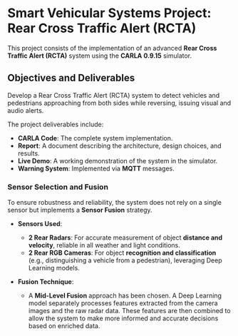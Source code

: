 # Smart Vehicular Systems Project: Rear Cross Traffic Alert (RCTA)

This project consists of the implementation of an advanced **Rear Cross Traffic Alert (RCTA)** system using the 
**CARLA 0.9.15** simulator. 

## Objectives and Deliverables

Develop a Rear Cross Traffic Alert (RCTA) system to detect vehicles and pedestrians approaching 
from both sides while reversing, issuing visual and audio alerts.

The project deliverables include:
* **CARLA Code**: The complete system implementation.
* **Report**: A document describing the architecture, design choices, and results.
* **Live Demo**: A working demonstration of the system in the simulator.
* **Warning System**: Implemented via **MQTT** messages.


### Sensor Selection and Fusion
To ensure robustness and reliability, the system does not rely on a single sensor but implements a **Sensor Fusion** strategy.

* **Sensors Used**:
    * **2 Rear Radars**: For accurate measurement of object **distance and velocity**, reliable in all weather and 
  light conditions.
    * **2 Rear RGB Cameras**: For object **recognition and classification** (e.g., distinguishing a vehicle from a 
  pedestrian), leveraging Deep Learning models.

* **Fusion Technique**:
    * A **Mid-Level Fusion** approach has been chosen. A Deep Learning model separately processes features
  extracted from the camera images and the raw radar data. These features are then combined to allow the system to 
  make more informed and accurate decisions based on enriched data.

